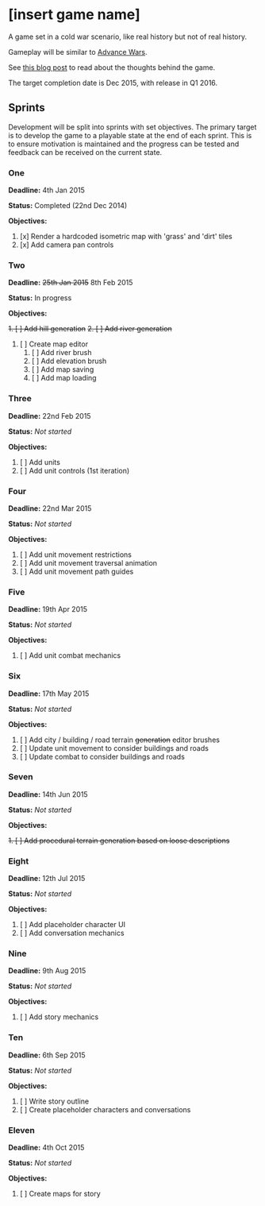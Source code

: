 # [insert game name]

A game set in a cold war scenario, like real history but not of real history.

Gameplay will be similar to [Advance Wars](http://en.wikipedia.org/wiki/Advance_Wars).

See [this blog post](http://gelatindesign.co.uk/games/a-road-to-creating-indie-games)
to read about the thoughts behind the game.

The target completion date is Dec 2015, with release in Q1 2016.


## Sprints

Development will be split into sprints with set objectives. The primary target
is to develop the game to a playable state at the end of each sprint. This is
to ensure motivation is maintained and the progress can be tested and feedback
can be received on the current state.


### One

**Deadline:** 4th Jan 2015

**Status:** Completed (22nd Dec 2014)

**Objectives:**

1. [x] Render a hardcoded isometric map with 'grass' and 'dirt' tiles
2. [x] Add camera pan controls


### Two

**Deadline:** ~~25th Jan 2015~~ 8th Feb 2015

**Status:** In progress

**Objectives:**

~~1. [ ] Add hill generation~~
~~2. [ ] Add river generation~~

1. [ ] Create map editor
    1. [ ] Add river brush
    2. [ ] Add elevation brush
    3. [ ] Add map saving
    4. [ ] Add map loading


### Three

**Deadline:** 22nd Feb 2015

**Status:** _Not started_

**Objectives:**

1. [ ] Add units
2. [ ] Add unit controls (1st iteration)


### Four

**Deadline:** 22nd Mar 2015

**Status:** _Not started_

**Objectives:**

1. [ ] Add unit movement restrictions
2. [ ] Add unit movement traversal animation
3. [ ] Add unit movement path guides


### Five

**Deadline:** 19th Apr 2015

**Status:** _Not started_

**Objectives:**

1. [ ] Add unit combat mechanics


### Six

**Deadline:** 17th May 2015

**Status:** _Not started_

**Objectives:**

1. [ ] Add city / building / road terrain ~~generation~~ editor brushes
2. [ ] Update unit movement to consider buildings and roads
3. [ ] Update combat to consider buildings and roads


### Seven

**Deadline:** 14th Jun 2015

**Status:** _Not started_

**Objectives:**

~~1. [ ] Add procedural terrain generation based on loose descriptions~~


### Eight

**Deadline:** 12th Jul 2015

**Status:** _Not started_

**Objectives:**

1. [ ] Add placeholder character UI
2. [ ] Add conversation mechanics


### Nine

**Deadline:** 9th Aug 2015

**Status:** _Not started_

**Objectives:**

1. [ ] Add story mechanics


### Ten

**Deadline:** 6th Sep 2015

**Status:** _Not started_

**Objectives:**

1. [ ] Write story outline
2. [ ] Create placeholder characters and conversations


### Eleven

**Deadline:** 4th Oct 2015

**Status:** _Not started_

**Objectives:**

1. [ ] Create maps for story
